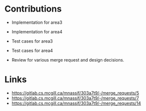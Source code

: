 # Contributions
 - Implementation for area3
 - Implementation for area4

 - Test cases for area3
 - Test cases for area4

 - Review for various merge request and design decisions.

# Links

- https://gitlab.cs.mcgill.ca/mnassif/303a7t9/-/merge_requests/5
- https://gitlab.cs.mcgill.ca/mnassif/303a7t9/-/merge_requests/7
- https://gitlab.cs.mcgill.ca/mnassif/303a7t9/-/merge_requests/14

